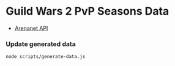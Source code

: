 # Guild Wars 2 PvP Seasons Data
- [Arenanet API](https://github.com/arenanet/api-cdi)

### Update generated data
```bash
node scripts/generate-data.js
```